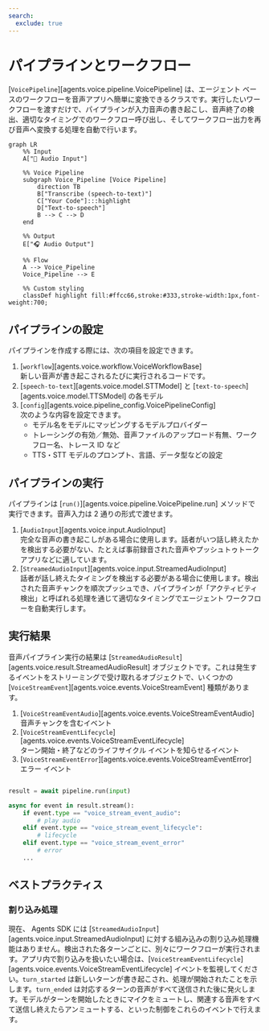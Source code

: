 ```yaml
---
search:
  exclude: true
---
```

# パイプラインとワークフロー

[`VoicePipeline`][agents.voice.pipeline.VoicePipeline] は、エージェント ベースのワークフローを音声アプリへ簡単に変換できるクラスです。実行したいワークフローを渡すだけで、パイプラインが入力音声の書き起こし、音声終了の検出、適切なタイミングでのワークフロー呼び出し、そしてワークフロー出力を再び音声へ変換する処理を自動で行います。

```mermaid
graph LR
    %% Input
    A["🎤 Audio Input"]

    %% Voice Pipeline
    subgraph Voice_Pipeline [Voice Pipeline]
        direction TB
        B["Transcribe (speech-to-text)"]
        C["Your Code"]:::highlight
        D["Text-to-speech"]
        B --> C --> D
    end

    %% Output
    E["🎧 Audio Output"]

    %% Flow
    A --> Voice_Pipeline
    Voice_Pipeline --> E

    %% Custom styling
    classDef highlight fill:#ffcc66,stroke:#333,stroke-width:1px,font-weight:700;

```

## パイプラインの設定

パイプラインを作成する際には、次の項目を設定できます。

1. [`workflow`][agents.voice.workflow.VoiceWorkflowBase]  
   新しい音声が書き起こされるたびに実行されるコードです。  
2. [`speech-to-text`][agents.voice.model.STTModel] と [`text-to-speech`][agents.voice.model.TTSModel] の各モデル  
3. [`config`][agents.voice.pipeline_config.VoicePipelineConfig]  
   次のような内容を設定できます。  
   - モデル名をモデルにマッピングするモデルプロバイダー  
   - トレーシングの有効／無効、音声ファイルのアップロード有無、ワークフロー名、トレース ID など  
   - TTS・STT モデルのプロンプト、言語、データ型などの設定

## パイプラインの実行

パイプラインは [`run()`][agents.voice.pipeline.VoicePipeline.run] メソッドで実行できます。音声入力は 2 通りの形式で渡せます。

1. [`AudioInput`][agents.voice.input.AudioInput]  
   完全な音声の書き起こしがある場合に使用します。話者がいつ話し終えたかを検出する必要がない、たとえば事前録音された音声やプッシュトゥトーク アプリなどに適しています。  
2. [`StreamedAudioInput`][agents.voice.input.StreamedAudioInput]  
   話者が話し終えたタイミングを検出する必要がある場合に使用します。検出された音声チャンクを順次プッシュでき、パイプラインが「アクティビティ検出」と呼ばれる処理を通じて適切なタイミングでエージェント ワークフローを自動実行します。

## 実行結果

音声パイプライン実行の結果は [`StreamedAudioResult`][agents.voice.result.StreamedAudioResult] オブジェクトです。これは発生するイベントをストリーミングで受け取れるオブジェクトで、いくつかの [`VoiceStreamEvent`][agents.voice.events.VoiceStreamEvent] 種類があります。

1. [`VoiceStreamEventAudio`][agents.voice.events.VoiceStreamEventAudio]  
   音声チャンクを含むイベント  
2. [`VoiceStreamEventLifecycle`][agents.voice.events.VoiceStreamEventLifecycle]  
   ターン開始・終了などのライフサイクル イベントを知らせるイベント  
3. [`VoiceStreamEventError`][agents.voice.events.VoiceStreamEventError]  
   エラー イベント  

```python

result = await pipeline.run(input)

async for event in result.stream():
    if event.type == "voice_stream_event_audio":
        # play audio
    elif event.type == "voice_stream_event_lifecycle":
        # lifecycle
    elif event.type == "voice_stream_event_error"
        # error
    ...
```

## ベストプラクティス

### 割り込み処理

現在、 Agents SDK には [`StreamedAudioInput`][agents.voice.input.StreamedAudioInput] に対する組み込みの割り込み処理機能はありません。検出された各ターンごとに、別々にワークフローが実行されます。アプリ内で割り込みを扱いたい場合は、[`VoiceStreamEventLifecycle`][agents.voice.events.VoiceStreamEventLifecycle] イベントを監視してください。`turn_started` は新しいターンが書き起こされ、処理が開始されたことを示します。`turn_ended` は対応するターンの音声がすべて送信された後に発火します。モデルがターンを開始したときにマイクをミュートし、関連する音声をすべて送信し終えたらアンミュートする、といった制御をこれらのイベントで行えます。
